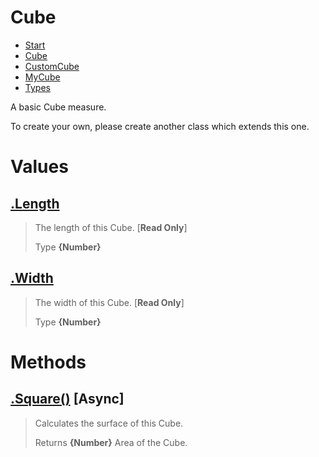 
# Cube

* [Start](https:/github.com/QSmally/Docgen/blob/master/Test/Documentations/Index.md)
* [Cube](https:/github.com/QSmally/Docgen/blob/master/Test/Documentations/Cube.md)
* [CustomCube](https:/github.com/QSmally/Docgen/blob/master/Test/Documentations/CustomCube.md)
* [MyCube](https:/github.com/QSmally/Docgen/blob/master/Test/Documentations/MyCube.md)
* [Types](https:/github.com/QSmally/Docgen/blob/master/Test/Documentations/Types.md)

A basic Cube measure.

To create your own, please create another class which extends this one.



# Values
## [.Length](https:/github.com/QSmally/Docgen/blob/master/Test/lib/Cube.js#L13)
> The length of this Cube. [**Read Only**]
>
> Type **{Number}**

## [.Width](https:/github.com/QSmally/Docgen/blob/master/Test/lib/Cube.js#L21)
> The width of this Cube. [**Read Only**]
>
> Type **{Number}**

# Methods
## [.Square()](https:/github.com/QSmally/Docgen/blob/master/Test/lib/Cube.js#L31) [**Async**]
> Calculates the surface of this Cube.
>
> Returns **{Number}** Area of the Cube.
